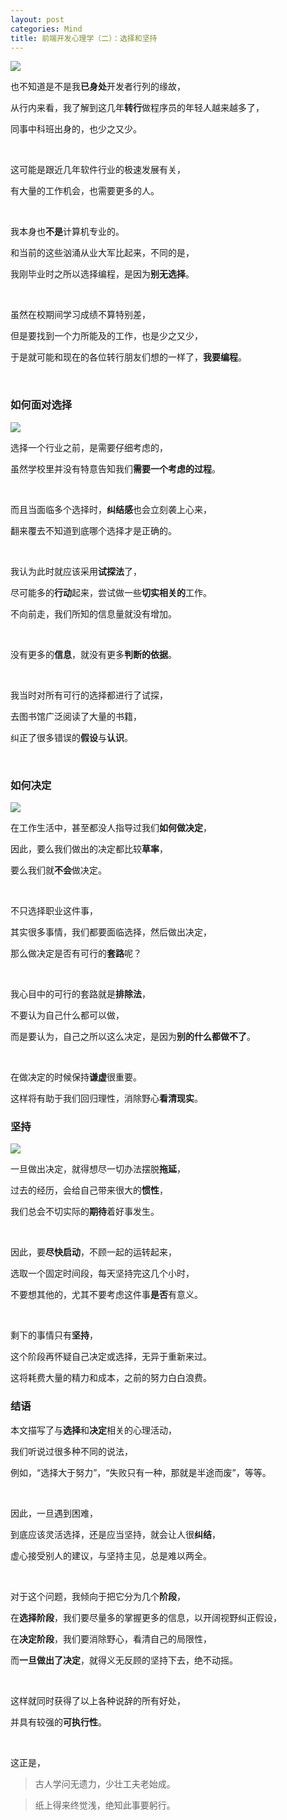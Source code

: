 ```yaml
---
layout: post
categories: Mind
title: 前端开发心理学（二）：选择和坚持
---
```


![](https://upload-images.jianshu.io/upload_images/1023733-adf6674748788dcf.png?imageMogr2/auto-orient/strip%7CimageView2/2/w/1240)

也不知道是不是我**已身处**开发者行列的缘故，

从行内来看，我了解到这几年**转行**做程序员的年轻人越来越多了，

同事中科班出身的，也少之又少。

<br/>

这可能是跟近几年软件行业的极速发展有关，

有大量的工作机会，也需要更多的人。

<br/>

我本身也**不是**计算机专业的。

和当前的这些汹涌从业大军比起来，不同的是，

我刚毕业时之所以选择编程，是因为**别无选择**。

<br/>

虽然在校期间学习成绩不算特别差，

但是要找到一个力所能及的工作，也是少之又少，

于是就可能和现在的各位转行朋友们想的一样了，**我要编程**。

<br/>

### 如何面对选择

![](https://upload-images.jianshu.io/upload_images/1023733-23de84c892fd2bd2.png?imageMogr2/auto-orient/strip%7CimageView2/2/w/1240)

选择一个行业之前，是需要仔细考虑的，

虽然学校里并没有特意告知我们**需要一个考虑的过程**。

<br/>

而且当面临多个选择时，**纠结感**也会立刻袭上心来，

翻来覆去不知道到底哪个选择才是正确的。

<br/>

我认为此时就应该采用**试探法**了，

尽可能多的**行动**起来，尝试做一些**切实相关的**工作。

不向前走，我们所知的信息量就没有增加。

<br/>

没有更多的**信息**，就没有更多**判断的依据**。

<br/>

我当时对所有可行的选择都进行了试探，

去图书馆广泛阅读了大量的书籍，

纠正了很多错误的**假设**与**认识**。

<br/>

### 如何决定

![](https://upload-images.jianshu.io/upload_images/1023733-f06ba9cd42eb4434.png?imageMogr2/auto-orient/strip%7CimageView2/2/w/1240)

在工作生活中，甚至都没人指导过我们**如何做决定**，

因此，要么我们做出的决定都比较**草率**，

要么我们就**不会**做决定。

<br/>

不只选择职业这件事，

其实很多事情，我们都要面临选择，然后做出决定，

那么做决定是否有可行的**套路**呢？

<br/>

我心目中的可行的套路就是**排除法**，

不要认为自己什么都可以做，

而是要认为，自己之所以这么决定，是因为**别的什么都做不了**。

<br/>

在做决定的时候保持**谦虚**很重要。

这样将有助于我们回归理性，消除野心**看清现实**。

### 坚持

![](https://upload-images.jianshu.io/upload_images/1023733-60edac1166aa09c8.png?imageMogr2/auto-orient/strip%7CimageView2/2/w/1240)

一旦做出决定，就得想尽一切办法摆脱**拖延**，

过去的经历，会给自己带来很大的**惯性**，

我们总会不切实际的**期待**着好事发生。

<br/>

因此，要**尽快启动**，不顾一起的运转起来，

选取一个固定时间段，每天坚持完这几个小时，

不要想其他的，尤其不要考虑这件事**是否**有意义。

<br/>

剩下的事情只有**坚持**，

这个阶段再怀疑自己决定或选择，无异于重新来过。

这将耗费大量的精力和成本，之前的努力白白浪费。

### 结语

本文描写了与**选择**和**决定**相关的心理活动，

我们听说过很多种不同的说法，

例如，“选择大于努力”，“失败只有一种，那就是半途而废”，等等。

<br/>

因此，一旦遇到困难，

到底应该灵活选择，还是应当坚持，就会让人很**纠结**，

虚心接受别人的建议，与坚持主见，总是难以两全。

<br/>

对于这个问题，我倾向于把它分为几个**阶段**，

在**选择阶段**，我们要尽量多的掌握更多的信息，以开阔视野纠正假设，

在**决定阶段**，我们要消除野心，看清自己的局限性，

而**一旦做出了决定**，就得义无反顾的坚持下去，绝不动摇。

<br/>

这样就同时获得了以上各种说辞的所有好处，

并具有较强的**可执行性**。

<br/>

这正是，

> 古人学问无遗力，少壮工夫老始成。

> 纸上得来终觉浅，绝知此事要躬行。

